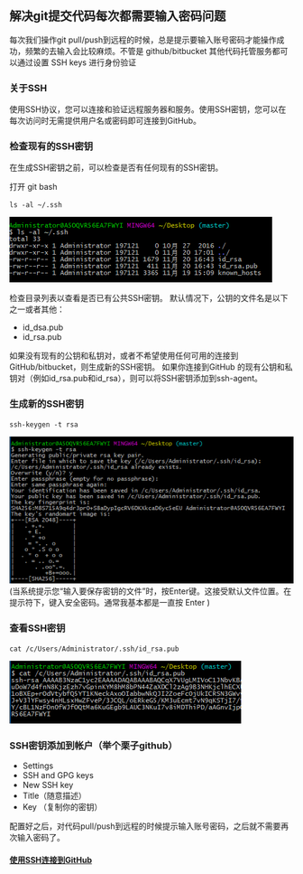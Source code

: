 ## 解决git提交代码每次都需要输入密码问题
每次我们操作git pull/push到远程的时候，总是提示要输入账号密码才能操作成功，频繁的去输入会比较麻烦。不管是 github/bitbucket 其他代码托管服务都可以通过设置 SSH keys 进行身份验证

### 关于SSH
使用SSH协议，您可以连接和验证远程服务器和服务。使用SSH密钥，您可以在每次访问时无需提供用户名或密码即可连接到GitHub。

### 检查现有的SSH密钥
在生成SSH密钥之前，可以检查是否有任何现有的SSH密钥。

打开 git bash
```
ls -al ~/.ssh
```
 ![view](1.png)

检查目录列表以查看是否已有公共SSH密钥。
默认情况下，公钥的文件名是以下之一或者其他：

- id_dsa.pub
- id_rsa.pub

如果没有现有的公钥和私钥对，或者不希望使用任何可用的连接到GitHub/bitbucket，则生成新的SSH密钥。
如果你连接到GitHub 的现有公钥和私钥对（例如id_rsa.pub和id_rsa），则可以将SSH密钥添加到ssh-agent。

### 生成新的SSH密钥
```
ssh-keygen -t rsa

```
![create](2.png)
(当系统提示您“输入要保存密钥的文件”时，按Enter键。这接受默认文件位置。在提示符下，键入安全密码。通常我基本都是一直按 Enter )

### 查看SSH密钥
```
cat /c/Users/Administrator/.ssh/id_rsa.pub

```
![cat](3.png)

### SSH密钥添加到帐户（举个栗子github）

- Settings
- SSH and GPG keys
- New SSH key
- Title（随意描述）
- Key （复制你的密钥）

配置好之后，对代码pull/push到远程的时候提示输入账号密码，之后就不需要再次输入密码了。


#### [使用SSH连接到GitHub](https://help.github.com/articles/generating-a-new-ssh-key-and-adding-it-to-the-ssh-agent/)
